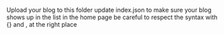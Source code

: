 Upload your blog to this folder
update index.json to make sure your blog shows up in the list in the home page
be careful to respect the syntax with {} and , at the right place
